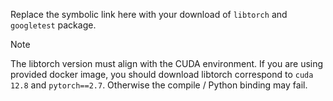 Replace the symbolic link here with your download of `libtorch` and `googletest` package.

> [!NOTE]
> The libtorch version must align with the CUDA environment. If you are using provided docker image, you should download libtorch correspond to `cuda 12.8` and `pytorch==2.7`. Otherwise the compile / Python binding may fail.
